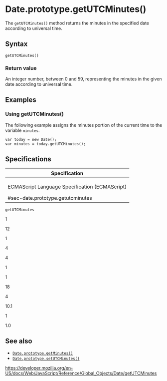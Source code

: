 Date.prototype.getUTCMinutes()
==============================

The `getUTCMinutes()` method returns the minutes in the specified date according to universal time.

Syntax
------

    getUTCMinutes()

### Return value

An integer number, between 0 and 59, representing the minutes in the given date according to universal time.

Examples
--------

### Using getUTCMinutes()

The following example assigns the minutes portion of the current time to the variable `minutes`.

    var today = new Date();
    var minutes = today.getUTCMinutes();

Specifications
--------------

<table><colgroup><col style="width: 100%" /></colgroup><thead><tr class="header"><th>Specification</th></tr></thead><tbody><tr class="odd"><td><p>ECMAScript Language Specification (ECMAScript)<br />
</p><span class="small">#sec-date.prototype.getutcminutes</span></td></tr></tbody></table>

`getUTCMinutes`

1

12

1

4

4

1

1

18

4

10.1

1

1.0

See also
--------

-   [`Date.prototype.getMinutes()`](getminutes)
-   [`Date.prototype.setUTCMinutes()`](setutcminutes)

<a href="https://developer.mozilla.org/en-US/docs/Web/JavaScript/Reference/Global_Objects/Date/getUTCMinutes" class="_attribution-link">https://developer.mozilla.org/en-US/docs/Web/JavaScript/Reference/Global_Objects/Date/getUTCMinutes</a>
